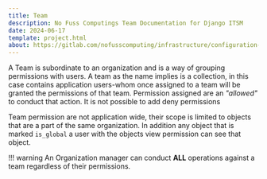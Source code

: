 ```yaml
---
title: Team
description: No Fuss Computings Team Documentation for Django ITSM
date: 2024-06-17
template: project.html
about: https://gitlab.com/nofusscomputing/infrastructure/configuration-management/django_app
---
```


A Team is subordinate to an organization and is a way of grouping permissions with users. A team as the name implies is a collection, in this case contains application users-whom once assigned to a team will be granted the permissions of that team. Permission assigned are an _"allowed"_ to conduct that action. It is not possible to add deny permissions

Team permission are not application wide, their scope is limited to objects that are a part of the same organization. In addition any object that is marked `is_global` a user with the objects view permission can see that object.

!!! warning
    An Organization manager can conduct **ALL** operations against a team regardless of their permissions.
